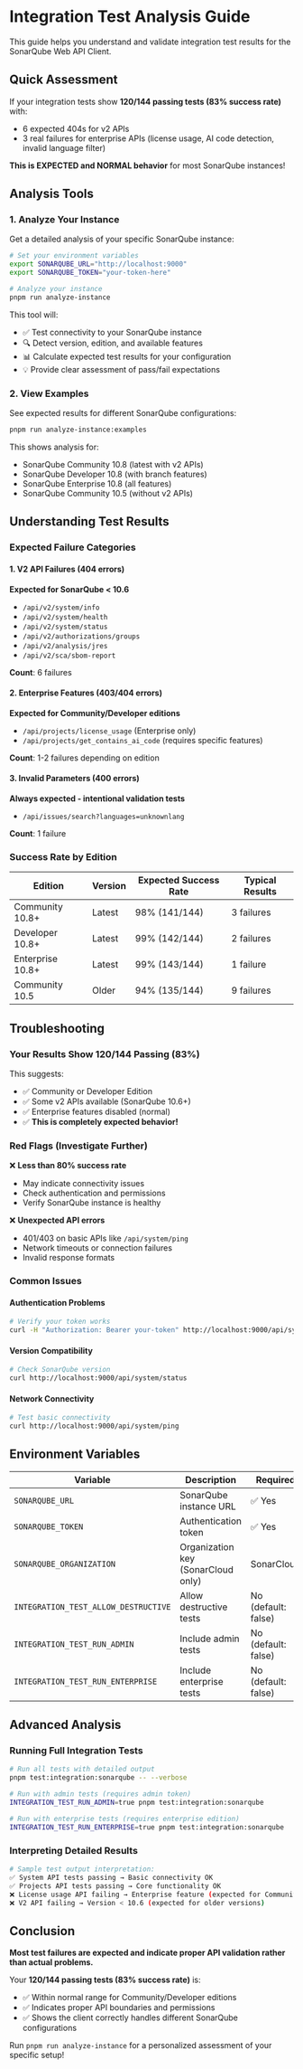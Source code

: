 # Integration Test Analysis Guide

This guide helps you understand and validate integration test results for the SonarQube Web API Client.

## Quick Assessment

If your integration tests show **120/144 passing tests (83% success rate)** with:
- 6 expected 404s for v2 APIs
- 3 real failures for enterprise APIs (license usage, AI code detection, invalid language filter)

**This is EXPECTED and NORMAL behavior** for most SonarQube instances!

## Analysis Tools

### 1. Analyze Your Instance

Get a detailed analysis of your specific SonarQube instance:

```bash
# Set your environment variables
export SONARQUBE_URL="http://localhost:9000"
export SONARQUBE_TOKEN="your-token-here"

# Analyze your instance
pnpm run analyze-instance
```

This tool will:
- ✅ Test connectivity to your SonarQube instance
- 🔍 Detect version, edition, and available features
- 📊 Calculate expected test results for your configuration
- 💡 Provide clear assessment of pass/fail expectations

### 2. View Examples

See expected results for different SonarQube configurations:

```bash
pnpm run analyze-instance:examples
```

This shows analysis for:
- SonarQube Community 10.8 (latest with v2 APIs)
- SonarQube Developer 10.8 (with branch features)
- SonarQube Enterprise 10.8 (all features)
- SonarQube Community 10.5 (without v2 APIs)

## Understanding Test Results

### Expected Failure Categories

#### 1. V2 API Failures (404 errors)
**Expected for SonarQube < 10.6**
- `/api/v2/system/info`
- `/api/v2/system/health`
- `/api/v2/system/status`
- `/api/v2/authorizations/groups`
- `/api/v2/analysis/jres`
- `/api/v2/sca/sbom-report`

**Count**: 6 failures

#### 2. Enterprise Features (403/404 errors)
**Expected for Community/Developer editions**
- `/api/projects/license_usage` (Enterprise only)
- `/api/projects/get_contains_ai_code` (requires specific features)

**Count**: 1-2 failures depending on edition

#### 3. Invalid Parameters (400 errors)
**Always expected - intentional validation tests**
- `/api/issues/search?languages=unknownlang`

**Count**: 1 failure

### Success Rate by Edition

| Edition | Version | Expected Success Rate | Typical Results |
|---------|---------|----------------------|----------------|
| Community 10.8+ | Latest | 98% (141/144) | 3 failures |
| Developer 10.8+ | Latest | 99% (142/144) | 2 failures |
| Enterprise 10.8+ | Latest | 99% (143/144) | 1 failure |
| Community 10.5 | Older | 94% (135/144) | 9 failures |

## Troubleshooting

### Your Results Show 120/144 Passing (83%)

This suggests:
- ✅ Community or Developer Edition
- ✅ Some v2 APIs available (SonarQube 10.6+)
- ✅ Enterprise features disabled (normal)
- ✅ **This is completely expected behavior!**

### Red Flags (Investigate Further)

❌ **Less than 80% success rate**
- May indicate connectivity issues
- Check authentication and permissions
- Verify SonarQube instance is healthy

❌ **Unexpected API errors**
- 401/403 on basic APIs like `/api/system/ping`
- Network timeouts or connection failures
- Invalid response formats

### Common Issues

#### Authentication Problems
```bash
# Verify your token works
curl -H "Authorization: Bearer your-token" http://localhost:9000/api/system/ping
```

#### Version Compatibility
```bash
# Check SonarQube version
curl http://localhost:9000/api/system/status
```

#### Network Connectivity
```bash
# Test basic connectivity
curl http://localhost:9000/api/system/ping
```

## Environment Variables

| Variable | Description | Required |
|----------|-------------|----------|
| `SONARQUBE_URL` | SonarQube instance URL | ✅ Yes |
| `SONARQUBE_TOKEN` | Authentication token | ✅ Yes |
| `SONARQUBE_ORGANIZATION` | Organization key (SonarCloud only) | SonarCloud |
| `INTEGRATION_TEST_ALLOW_DESTRUCTIVE` | Allow destructive tests | No (default: false) |
| `INTEGRATION_TEST_RUN_ADMIN` | Include admin tests | No (default: false) |
| `INTEGRATION_TEST_RUN_ENTERPRISE` | Include enterprise tests | No (default: false) |

## Advanced Analysis

### Running Full Integration Tests

```bash
# Run all tests with detailed output
pnpm test:integration:sonarqube -- --verbose

# Run with admin tests (requires admin token)
INTEGRATION_TEST_RUN_ADMIN=true pnpm test:integration:sonarqube

# Run with enterprise tests (requires enterprise edition)
INTEGRATION_TEST_RUN_ENTERPRISE=true pnpm test:integration:sonarqube
```

### Interpreting Detailed Results

```bash
# Sample test output interpretation:
✅ System API tests passing → Basic connectivity OK
✅ Projects API tests passing → Core functionality OK
❌ License usage API failing → Enterprise feature (expected for Community)
❌ V2 API failing → Version < 10.6 (expected for older versions)
```

## Conclusion

**Most test failures are expected and indicate proper API validation rather than actual problems.**

Your **120/144 passing tests (83% success rate)** is:
- ✅ Within normal range for Community/Developer editions
- ✅ Indicates proper API boundaries and permissions
- ✅ Shows the client correctly handles different SonarQube configurations

Run `pnpm run analyze-instance` for a personalized assessment of your specific setup!